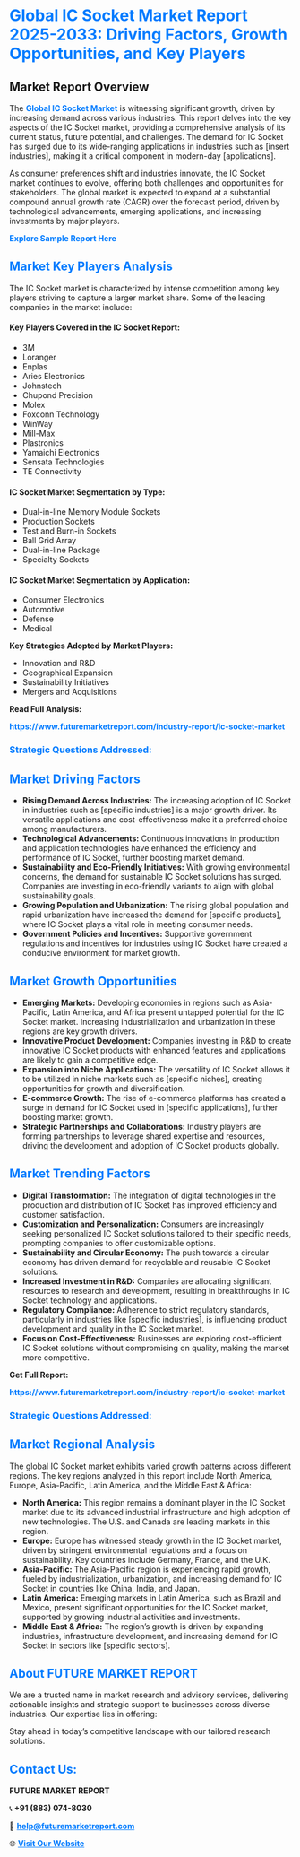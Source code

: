 <h1 style="color: #007BFF;">Global IC Socket Market Report 2025-2033: Driving Factors, Growth Opportunities, and Key Players</h1>

<section id="overview">
<h2>Market Report Overview</h2>
<p>The <a href="https://www.futuremarketreport.com/industry-report/ic-socket-market" style="color: #007BFF; text-decoration: none;"><strong>Global IC Socket Market</strong></a> is witnessing significant growth, driven by increasing demand across various industries. This report delves into the key aspects of the IC Socket market, providing a comprehensive analysis of its current status, future potential, and challenges. The demand for IC Socket has surged due to its wide-ranging applications in industries such as [insert industries], making it a critical component in modern-day [applications].</p>
<p>As consumer preferences shift and industries innovate, the IC Socket market continues to evolve, offering both challenges and opportunities for stakeholders. The global market is expected to expand at a substantial compound annual growth rate (CAGR) over the forecast period, driven by technological advancements, emerging applications, and increasing investments by major players.</p>
</section>

<section id="overview">
<p><a href="https://www.futuremarketreport.com/request-sample/reportId=75894" style="color: #007BFF; text-decoration: none;"><strong>Explore Sample Report Here</strong></a></p>
</section>

<section id="key-players">
<h2 style="color: #007BFF;">Market Key Players Analysis</h2>
<p>The IC Socket market is characterized by intense competition among key players striving to capture a larger market share. Some of the leading companies in the market include:</p>
<h4>Key Players Covered in the IC Socket Report:</h4>
<ul><li>3M</li><li>Loranger</li><li>Enplas</li><li>Aries Electronics</li><li>Johnstech</li><li>Chupond Precision</li><li>Molex</li><li>Foxconn Technology</li><li>WinWay</li><li>Mill-Max</li><li>Plastronics</li><li>Yamaichi Electronics</li><li>Sensata Technologies</li><li>TE Connectivity</li></ul>
<h4>IC Socket Market Segmentation by Type:</h4>
<ul><li>Dual-in-line Memory Module Sockets</li><li>Production Sockets</li><li>Test and Burn-in Sockets</li><li>Ball Grid Array</li><li>Dual-in-line Package</li><li>Specialty Sockets</li></ul>

<h4>IC Socket Market Segmentation by Application:</h4>
<ul><li>Consumer Electronics</li><li>Automotive</li><li>Defense</li><li>Medical</li></ul>
<p><strong>Key Strategies Adopted by Market Players:</strong></p>
<ul>
<li>Innovation and R&D</li>
<li>Geographical Expansion</li>
<li>Sustainability Initiatives</li>
<li>Mergers and Acquisitions</li>
</ul>
</section>

<section>
<p><strong>Read Full Analysis: </strong></p><a href="https://www.futuremarketreport.com/industry-report/ic-socket-market" style="color: #007BFF; text-decoration: none;"><strong>https://www.futuremarketreport.com/industry-report/ic-socket-market</strong></a>
<h3 style="color: #007BFF;">Strategic Questions Addressed:</h3>
</section>

<section id="driving-factors">
<h2 style="color: #007BFF;">Market Driving Factors</h2>
<ul>
<li><strong>Rising Demand Across Industries:</strong> The increasing adoption of IC Socket in industries such as [specific industries] is a major growth driver. Its versatile applications and cost-effectiveness make it a preferred choice among manufacturers.</li>
<li><strong>Technological Advancements:</strong> Continuous innovations in production and application technologies have enhanced the efficiency and performance of IC Socket, further boosting market demand.</li>
<li><strong>Sustainability and Eco-Friendly Initiatives:</strong> With growing environmental concerns, the demand for sustainable IC Socket solutions has surged. Companies are investing in eco-friendly variants to align with global sustainability goals.</li>
<li><strong>Growing Population and Urbanization:</strong> The rising global population and rapid urbanization have increased the demand for [specific products], where IC Socket plays a vital role in meeting consumer needs.</li>
<li><strong>Government Policies and Incentives:</strong> Supportive government regulations and incentives for industries using IC Socket have created a conducive environment for market growth.</li>
</ul>
</section>

<section id="growth-opportunities">
<h2 style="color: #007BFF;">Market Growth Opportunities</h2>
<ul>
<li><strong>Emerging Markets:</strong> Developing economies in regions such as Asia-Pacific, Latin America, and Africa present untapped potential for the IC Socket market. Increasing industrialization and urbanization in these regions are key growth drivers.</li>
<li><strong>Innovative Product Development:</strong> Companies investing in R&D to create innovative IC Socket products with enhanced features and applications are likely to gain a competitive edge.</li>
<li><strong>Expansion into Niche Applications:</strong> The versatility of IC Socket allows it to be utilized in niche markets such as [specific niches], creating opportunities for growth and diversification.</li>
<li><strong>E-commerce Growth:</strong> The rise of e-commerce platforms has created a surge in demand for IC Socket used in [specific applications], further boosting market growth.</li>
<li><strong>Strategic Partnerships and Collaborations:</strong> Industry players are forming partnerships to leverage shared expertise and resources, driving the development and adoption of IC Socket products globally.</li>
</ul>
</section>

<section id="trending-factors">
<h2 style="color: #007BFF;">Market Trending Factors</h2>
<ul>
<li><strong>Digital Transformation:</strong> The integration of digital technologies in the production and distribution of IC Socket has improved efficiency and customer satisfaction.</li>
<li><strong>Customization and Personalization:</strong> Consumers are increasingly seeking personalized IC Socket solutions tailored to their specific needs, prompting companies to offer customizable options.</li>
<li><strong>Sustainability and Circular Economy:</strong> The push towards a circular economy has driven demand for recyclable and reusable IC Socket solutions.</li>
<li><strong>Increased Investment in R&D:</strong> Companies are allocating significant resources to research and development, resulting in breakthroughs in IC Socket technology and applications.</li>
<li><strong>Regulatory Compliance:</strong> Adherence to strict regulatory standards, particularly in industries like [specific industries], is influencing product development and quality in the IC Socket market.</li>
<li><strong>Focus on Cost-Effectiveness:</strong> Businesses are exploring cost-efficient IC Socket solutions without compromising on quality, making the market more competitive.</li>
</ul>
</section>

<section>
<p><strong>Get Full Report: </strong></p><a href="https://www.futuremarketreport.com/industry-report/ic-socket-market" style="color: #007BFF; text-decoration: none;"><strong>https://www.futuremarketreport.com/industry-report/ic-socket-market</strong></a>
<h3 style="color: #007BFF;">Strategic Questions Addressed:</h3>
</section>


<section id="regional-analysis">
<h2 style="color: #007BFF;">Market Regional Analysis</h2>
<p>The global IC Socket market exhibits varied growth patterns across different regions. The key regions analyzed in this report include North America, Europe, Asia-Pacific, Latin America, and the Middle East & Africa:</p>
<ul>
<li><strong>North America:</strong> This region remains a dominant player in the IC Socket market due to its advanced industrial infrastructure and high adoption of new technologies. The U.S. and Canada are leading markets in this region.</li>
<li><strong>Europe:</strong> Europe has witnessed steady growth in the IC Socket market, driven by stringent environmental regulations and a focus on sustainability. Key countries include Germany, France, and the U.K.</li>
<li><strong>Asia-Pacific:</strong> The Asia-Pacific region is experiencing rapid growth, fueled by industrialization, urbanization, and increasing demand for IC Socket in countries like China, India, and Japan.</li>
<li><strong>Latin America:</strong> Emerging markets in Latin America, such as Brazil and Mexico, present significant opportunities for the IC Socket market, supported by growing industrial activities and investments.</li>
<li><strong>Middle East & Africa:</strong> The region’s growth is driven by expanding industries, infrastructure development, and increasing demand for IC Socket in sectors like [specific sectors].</li>
</ul>
</section>

<footer>
<h2 style="color: #007BFF;">About FUTURE MARKET REPORT</h2>
<p>We are a trusted name in market research and advisory services, delivering actionable insights and strategic support to businesses across diverse industries. Our expertise lies in offering:</p>

<p>Stay ahead in today’s competitive landscape with our tailored research solutions.</p>

<h2 style="color: #007BFF;">Contact Us:</h2>
<p><strong>FUTURE MARKET REPORT</strong></p>
<p>📞 <strong>+91 (883) 074-8030</strong></p>
<p>📧 <strong><a href="mailto:help@futuremarketreport.com" style="color: #007BFF;">help@futuremarketreport.com</a></strong></p>
<p>🌐 <strong><a href="https://www.futuremarketreport.com/" style="color: #007BFF;">Visit Our Website</a></strong></p>
</footer>
